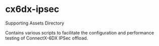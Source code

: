 # cx6dx-ipsec

Supporting Assets Directory

Contains various scripts to facilitate the configuration and performance testing of ConnectX-6DX IPSec offload.



